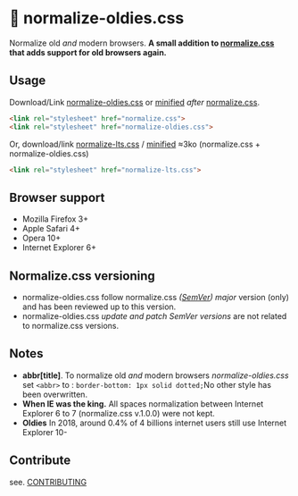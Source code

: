 # 🦕 normalize-oldies.css

Normalize old *and* modern browsers.
**A small addition to [normalize.css](https://github.com/necolas/normalize.css) that adds support for old browsers again.**


## Usage

Download/Link [normalize-oldies.css](normalize-oldies.css) or [minified](min/normalize-oldies.min.css) *after* [normalize.css](https://github.com/necolas/normalize.css).

```html
<link rel="stylesheet" href="normalize.css">
<link rel="stylesheet" href="normalize-oldies.css">
```

Or, download/link [normalize-lts.css](normalize-lts.css) / [minified](min/normalize-lts.min.css) ≈3ko  (normalize.css  + normalize-oldies.css)

```html
<link rel="stylesheet" href="normalize-lts.css">
```

## Browser support

- Mozilla Firefox 3+
- Apple Safari 4+
- Opera 10+
- Internet Explorer 6+

## Normalize.css versioning

- normalize-oldies.css follow normalize.css *([SemVer](https://semver.org/spec/v2.0.0.html)) major* version (only) and has been reviewed up to this version.
- normalize-oldies.css *update and patch SemVer versions*  are not related to normalize.css versions.

## Notes

- **abbr[title]**. To normalize old *and* modern browsers *normalize-oldies.css*  set `<abbr>` to : `border-bottom: 1px solid dotted;`No other style has been overwritten.
- **When IE was the king.** All spaces normalization between Internet Explorer 6 to 7 (normalize.css v.1.0.0) were not kept.
-  **Oldies** In 2018, around 0.4% of 4 billions internet users still use Internet Explorer 10-

## Contribute

see. [CONTRIBUTING](CONTRIBUTING.md)
